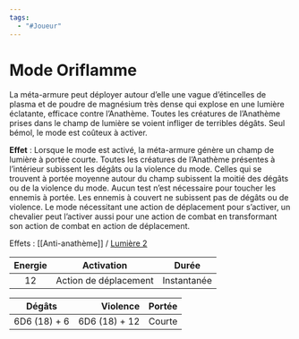 ```yaml
---
tags:
  - "#Joueur"
---
```

# Mode Oriflamme

La méta-armure peut déployer autour d’elle une vague d’étincelles de plasma et de poudre de magnésium très dense qui explose en une lumière éclatante, efficace contre l’Anathème. Toutes les créatures de l’Anathème prises dans le champ de lumière se voient infliger de terribles dégâts. Seul bémol, le mode est coûteux à activer.

**Effet** : Lorsque le mode est activé, la méta-armure génère un champ de lumière à portée courte. Toutes les créatures de l’Anathème présentes à l’intérieur subissent les dégâts ou la violence du mode. Celles qui se trouvent à portée moyenne autour du champ subissent la moitié des dégâts ou de la violence du mode. Aucun test n’est nécessaire pour toucher les ennemis à portée. Les ennemis à couvert ne subissent pas de dégâts ou de violence. Le mode nécessitant une action de déplacement pour s’activer, un chevalier peut l’activer aussi pour une action de combat en transformant son action de combat en action de déplacement.

Effets : [[Anti-anathème]] / [Lumière 2](Lumière)

| Energie |        Activation         |      Durée      |
| :-----: | :-----------------------: | :-------------: |
|   12    | Action de déplacement<br> | Instantanée<br> |

|      Dégâts      |          Violence | Portée |
| :--------------: | ----------------: | :----: |
| 6D6 (18) + 6<br> | 6D6 (18) + 12<br> | Courte |
